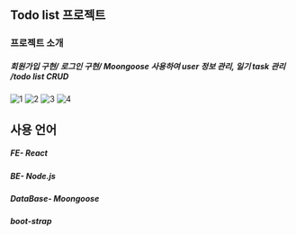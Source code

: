 ## Todo list 프로젝트
### 프로젝트 소개
##### 회원가입 구현/ 로그인 구현/ Moongoose 사용하여 user 정보 관리, 일기 task 관리 /todo list CRUD 

![1](https://github.com/rlaxodn322/todo-list-back/assets/133329997/6bbaa528-948e-4c04-94f8-49941d69fa3e)
![2](https://github.com/rlaxodn322/todo-list-back/assets/133329997/8149e9f5-352d-40e2-9842-a791b54dc157)
![3](https://github.com/rlaxodn322/todo-list-back/assets/133329997/62cc158f-8044-418f-95bb-b15b4875b8f2)
![4](https://github.com/rlaxodn322/todo-list-back/assets/133329997/18274cef-136f-4523-9e02-db8ac57440c9)



## 사용 언어 
##### FE- React
##### BE- Node.js
##### DataBase- Moongoose
##### boot-strap

